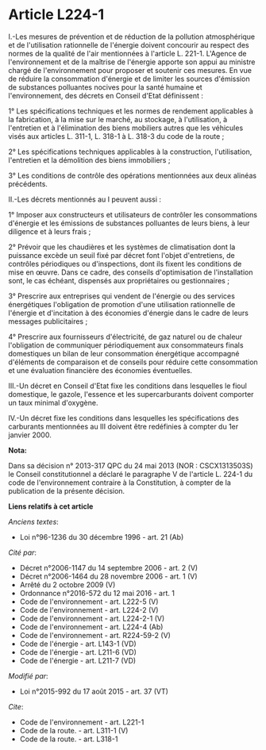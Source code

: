 # Article L224-1

I.-Les mesures de prévention et de réduction de la pollution atmosphérique et de l'utilisation rationnelle de l'énergie
doivent concourir au respect des normes de la qualité de l'air mentionnées à l'article L. 221-1. L'Agence de l'environnement
et de la maîtrise de l'énergie apporte son appui au ministre chargé de l'environnement pour proposer et soutenir ces mesures.
En vue de réduire la consommation d'énergie et de limiter les sources d'émission de substances polluantes nocives pour la
santé humaine et l'environnement, des décrets en Conseil d'Etat définissent : 

1° Les spécifications techniques et les normes de rendement applicables à la fabrication, à la mise sur le marché, au
stockage, à l'utilisation, à l'entretien et à l'élimination des biens mobiliers autres que les véhicules visés aux articles
L. 311-1, L. 318-1 à L. 318-3 du code de la route ; 

2° Les spécifications techniques applicables à la construction, l'utilisation, l'entretien et la démolition des biens
immobiliers ; 

3° Les conditions de contrôle des opérations mentionnées aux deux alinéas précédents. 

II.-Les décrets mentionnés au I peuvent aussi : 

1° Imposer aux constructeurs et utilisateurs de contrôler les consommations d'énergie et les émissions de substances
polluantes de leurs biens, à leur diligence et à leurs frais ; 

2° Prévoir que les chaudières et les systèmes de climatisation dont la puissance excède un seuil fixé par décret font l'objet
d'entretiens, de contrôles périodiques ou d'inspections, dont ils fixent les conditions de mise en œuvre. Dans ce cadre, des
conseils d'optimisation de l'installation sont, le cas échéant, dispensés aux propriétaires ou gestionnaires ; 

3° Prescrire aux entreprises qui vendent de l'énergie ou des services énergétiques l'obligation de promotion d'une
utilisation rationnelle de l'énergie et d'incitation à des économies d'énergie dans le cadre de leurs messages
publicitaires ; 

4° Prescrire aux fournisseurs d'électricité, de gaz naturel ou de chaleur l'obligation de communiquer périodiquement aux
consommateurs finals domestiques un bilan de leur consommation énergétique accompagné d'éléments de comparaison et de
conseils pour réduire cette consommation et une évaluation financière des économies éventuelles. 

III.-Un décret en Conseil d'Etat fixe les conditions dans lesquelles le fioul domestique, le gazole, l'essence et les
supercarburants doivent comporter un taux minimal d'oxygène. 

IV.-Un décret fixe les conditions dans lesquelles les spécifications des carburants mentionnées au III doivent être
redéfinies à compter du 1er janvier 2000.

**Nota:**

Dans sa décision n° 2013-317 QPC du 24 mai 2013 (NOR : CSCX1313503S) le Conseil constitutionnel a déclaré le paragraphe V de
l'article L. 224-1 du code de l'environnement contraire à la Constitution, à compter de la publication de la présente
décision.

**Liens relatifs à cet article**

_Anciens textes_:

  - Loi n°96-1236 du 30 décembre 1996 - art. 21 (Ab)

_Cité par_:

  - Décret n°2006-1147 du 14 septembre 2006 - art. 2 (V)
  - Décret n°2006-1464 du 28 novembre 2006 - art. 1 (V)
  - Arrêté du 2 octobre 2009 (V)
  - Ordonnance n°2016-572 du 12 mai 2016 - art. 1
  - Code de l'environnement - art. L222-5 (V)
  - Code de l'environnement - art. L224-2 (V)
  - Code de l'environnement - art. L224-2-1 (V)
  - Code de l'environnement - art. L224-4 (Ab)
  - Code de l'environnement - art. R224-59-2 (V)
  - Code de l'énergie - art. L143-1 (VD)
  - Code de l'énergie - art. L211-6 (VD)
  - Code de l'énergie - art. L211-7 (VD)

_Modifié par_:

  - Loi n°2015-992 du 17 août 2015 - art. 37 (VT)

_Cite_:

  - Code de l'environnement - art. L221-1
  - Code de la route. - art. L311-1 (V)
  - Code de la route. - art. L318-1
